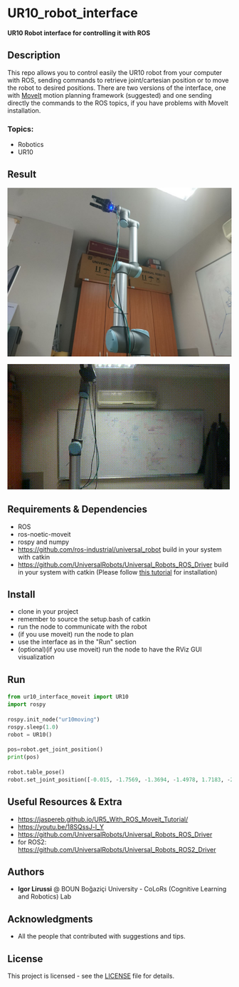 # UR10_robot_interface
**UR10 Robot interface for controlling it with ROS**
## Description 
This repo allows you to control easily the UR10 robot from your computer with ROS, sending commands to retrieve joint/cartesian position or to move the robot to desired positions.
There are two versions of the interface, one with [MoveIt](https://moveit.ros.org) motion planning framework (suggested) and one sending directly the commands to the ROS topics, if you have problems with MoveIt installation.

### Topics:
- Robotics
- UR10

## Result
![Result](./img/result.jpg)

![Result](./img/image.gif)

## Requirements & Dependencies
- ROS 
- ros-noetic-moveit
- rospy and numpy
- https://github.com/ros-industrial/universal_robot build in your system with catkin
- https://github.com/UniversalRobots/Universal_Robots_ROS_Driver build in your system with catkin
(Please follow [this tutorial](https://jaspereb.github.io/UR5_With_ROS_Moveit_Tutorial/) for installation)


## Install 
*   clone in your project
*   remember to source the setup.bash of catkin
*   run the node to communicate with the robot
*   (if you use moveit) run the node to plan
*   use the interface as in the "Run" section
*   (optional)(if you use moveit) run the node to have the RViz GUI visualization

## Run
```python
from ur10_interface_moveit import UR10
import rospy

rospy.init_node("ur10moving")
rospy.sleep(1.0)
robot = UR10()

pos=robot.get_joint_position()
print(pos)

robot.table_pose()
robot.set_joint_position([-0.015, -1.7569, -1.3694, -1.4978, 1.7183, -2.4595])
```

## Useful Resources & Extra
- https://jaspereb.github.io/UR5_With_ROS_Moveit_Tutorial/
- https://youtu.be/18SQssJ-l_Y
- https://github.com/UniversalRobots/Universal_Robots_ROS_Driver
- for ROS2: https://github.com/UniversalRobots/Universal_Robots_ROS2_Driver

## Authors
* **Igor Lirussi** @ BOUN Boğaziçi University - CoLoRs (Cognitive Learning and Robotics) Lab

## Acknowledgments
*   All the people that contributed with suggestions and tips.

## License
This project is licensed - see the [LICENSE](LICENSE) file for details.
